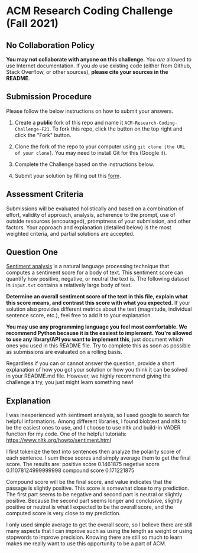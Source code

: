 # ACM Research Coding Challenge (Fall 2021)

## [](https://github.com/ACM-Research/Coding-Challenge-F21#no-collaboration-policy)No Collaboration Policy

**You may not collaborate with anyone on this challenge.**  You  _are_  allowed to use Internet documentation. If you  _do_  use existing code (either from Github, Stack Overflow, or other sources),  **please cite your sources in the README**.

## [](https://github.com/ACM-Research/Coding-Challenge-F21#submission-procedure)Submission Procedure

Please follow the below instructions on how to submit your answers.

1.  Create a  **public**  fork of this repo and name it  `ACM-Research-Coding-Challenge-F21`. To fork this repo, click the button on the top right and click the "Fork" button.

2.  Clone the fork of the repo to your computer using  `git clone [the URL of your clone]`. You may need to install Git for this (Google it).

3.  Complete the Challenge based on the instructions below.

4.  Submit your solution by filling out this [form](https://acmutd.typeform.com/to/zF1IcBGR).

## Assessment Criteria 

Submissions will be evaluated holistically and based on a combination of effort, validity of approach, analysis, adherence to the prompt, use of outside resources (encouraged), promptness of your submission, and other factors. Your approach and explanation (detailed below) is the most weighted criteria, and partial solutions are accepted. 

## [](https://github.com/ACM-Research/Coding-Challenge-S21#question-one)Question One

[Sentiment analysis](https://en.wikipedia.org/wiki/Sentiment_analysis) is a natural language processing technique that computes a sentiment score for a body of text. This sentiment score can quantify how positive, negative, or neutral the text is. The following dataset in  `input.txt`  contains a relatively large body of text.

**Determine an overall sentiment score of the text in this file, explain what this score means, and contrast this score with what you expected.**  If your solution also provides different metrics about the text (magnitude, individual sentence score, etc.), feel free to add it to your explanation.   

**You may use any programming language you feel most comfortable. We recommend Python because it is the easiest to implement. You're allowed to use any library/API you want to implement this**, just document which ones you used in this README file. Try to complete this as soon as possible as submissions are evaluated on a rolling basis.

Regardless if you can or cannot answer the question, provide a short explanation of how you got your solution or how you think it can be solved in your README.md file. However, we highly recommend giving the challenge a try, you just might learn something new!

## Explanation
I was inexperienced with sentiment analysis, so I used google to search for helpful informations. Among different libraries, I found blobtext and nltk to be the easiest ones to use, and I choose to use nltk and build-in VADER function for my code.
One of the helpful tutorials: https://www.nltk.org/howto/sentiment.html

I first tokenize the text into sentences then analyze the polarity score of each sentence. I sum those scores and simply average them to get the final score.
The results are:
positive score 0.1461875
negetive score 0.11078124999999998
compound score 0.171221875

Compound score will be the final score, and value indicates that the passage is slightly positive. This score is somewhat close to my prediction. The first part seems to be negative and second part is neutral or slightly positive. Because the second part seems longer and conclusive, slightly positive or neutral is what I expected to be the overall score, and the computed score is very close to my prediction.

I only used simple average to get the overall score, so I believe there are still many aspects that I can improve such as using the length as weight or using stopwords to improve precision. Knowing there are still so much to learn makes me really want to use this opportunity to be a part of ACM.
